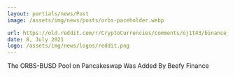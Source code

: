 ```yaml
---
layout: partials/news/Post
image: /assets/img/news/posts/orbs-paceholder.webp

url: https://old.reddit.com/r/CryptoCurrencies/comments/oj1t43/binance_smart_chainbased_beefy_finance_adds/
date: 8, July 2021
logo: /assets/img/news/logos/reddit.png
---
```


The ORBS-BUSD Pool on Pancakeswap Was Added By Beefy Finance
